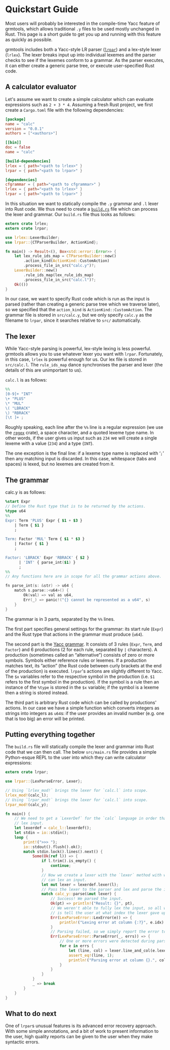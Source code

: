 # Quickstart Guide

Most users will probably be interested in the compile-time Yacc feature of
grmtools, which allows traditional `.y` files to be used mostly unchanged in
Rust. This page is a short guide to get you up and running with this feature as
quickly as possible.

grmtools includes both a Yacc-style LR parser ([`lrpar`](lrpar.html)) and a
lex-style lexer (`lrlex`). The lexer breaks input up into individual lexemes and
the parser checks to see if the lexemes conform to a grammar. As the parser
executes, it can either create a generic parse tree, or execute user-specified
Rust code.


## A calculator evaluator

Let's assume we want to create a simple calculator which can evaluate
expressions such as `2 + 3 * 4`. Assuming a fresh Rust project, we first create
a `Cargo.toml` file with the following dependencies:

```toml
[package]
name = "calc"
version = "0.0.1"
authors = ["<authors>"]

[[bin]]
doc = false
name = "calc"

[build-dependencies]
lrlex = { path="<path to lrlex>" }
lrpar = { path="<path to lrpar>" }

[dependencies]
cfgrammar = { path="<path to cfgrammar>" }
lrlex = { path="<path to lrlex>" }
lrpar = { path="<path to lrpar>" }
```

In this situation we want to statically compile the `.y` grammar and `.l` lexer
into Rust code. We thus need to create a
[`build.rs`](https://doc.rust-lang.org/cargo/reference/build-scripts.html)
file which can process the lexer and grammar.  Our `build.rs` file thus looks as follows:

```rust
extern crate lrlex;
extern crate lrpar;

use lrlex::LexerBuilder;
use lrpar::{CTParserBuilder, ActionKind};

fn main() -> Result<(), Box<std::error::Error>> {
    let lex_rule_ids_map = CTParserBuilder::new()
        .action_kind(ActionKind::CustomAction)
        .process_file_in_src("calc.y")?;
    LexerBuilder::new()
        .rule_ids_map(lex_rule_ids_map)
        .process_file_in_src("calc.l")?;
    Ok(())
}
```

In our case, we want to specify Rust code which is run as the input is parsed
(rather than creating a generic parse tree which we traverse later), so we
specified that the `action_kind` is `ActionKind::CustomAction`. The grammar file
is stored in `src/calc.y`, but we only specify `calc.y` as the filename to
`lrpar`, since it searches relative to `src/` automatically.


## The lexer

While Yacc-style parsing is powerful, lex-style lexing is less powerful.
grmtools allows you to use whatever lexer you want with `lrpar`. Fortunately, in
this case, `lrlex` is powerful enough for us. Our lex file is stored in
`src/calc.l`. The `rule_ids_map` dance synchronises the parser and lexer (the
details of this are unimportant to us).

`calc.l` is as follows:
```lex
%%
[0-9]+ "INT"
\+ "PLUS"
\* "MUL"
\( "LBRACK"
\) "RBRACK"
[\t ]+ ;
```

Roughly speaking, each line after the `%%` line is a regular expression (we use
the [`regex`](https://crates.io/crates/regex) crate), a space character, and a
quoted lexeme type name. In other words, if the user gives us input such as `234`
we will create a single lexeme with a value (`234`) and a type (`INT`).

The one exception is the final line: if a lexeme type name is replaced with ‘`;`’
then any matching input is discarded. In this case, whitespace (tabs and spaces)
is lexed, but no lexemes are created from it.


## The grammar

calc.y is as follows:
```yacc
%start Expr
// Define the Rust type that is to be returned by the actions.
%type u64
%%
Expr: Term 'PLUS' Expr { $1 + $3 }
    | Term { $1 }
    ;

Term: Factor 'MUL' Term { $1 * $3 }
    | Factor { $1 }
    ;

Factor: 'LBRACK' Expr 'RBRACK' { $2 }
      | 'INT' { parse_int($1) }
      ;
%%
// Any functions here are in scope for all the grammar actions above.

fn parse_int(s: &str) -> u64 {
    match s.parse::<u64>() {
    	Ok(val) => val as u64,
        Err(_) => panic!("{} cannot be represented as a u64", s)
    }
}
```

The grammar is in 3 parts, separated by the `%%` lines.

The first part specifies general settings for the grammar: its start rule
(`Expr`) and the Rust type that actions in the grammar must produce (`u64`).

The second part is the [Yacc
grammar](http://dinosaur.compilertools.net/yacc/index.html). It consists of 3
rules (`Expr`, `Term`, and `Factor`) and 6 productions (2 for each rule,
separated by `|` characters). A production (sometimes called an “alternative”)
consists of zero or more symbols. Symbols either reference rules or lexemes. If a
production matches text, its ”action” (the Rust code between curly brackets at
the end of the production) is executed. `lrpar`'s actions are slightly different
to Yacc. The `$x` variables refer to the respective symbol in the production
(i.e. `$1` refers to the first symbol in the production). If the symbol is a
rule then an instance of the `%type` is stored in the `$x` variable; if the
symbol is a lexeme then a string is stored instead.

The third part is arbitrary Rust code which can be called by productions'
actions. In our case we have a simple function which converts integers as
strings into integers as `u64`s: if the user provides an invalid number (e.g.
one that is too big) an error will be printed.


## Putting everything together

The `build.rs` file will statically compile the lexer and grammar into Rust code
that we can then call. The below `src/main.rs` file provides a simple
Python-esque REPL to the user into which they can write calculator expressions:

```rust
extern crate lrpar;

use lrpar::{LexParseError, Lexer};

// Using `lrlex_mod!` brings the lexer for `calc.l` into scope.
lrlex_mod!(calc_l);
// Using `lrpar_mod!` brings the lexer for `calc.l` into scope.
lrpar_mod!(calc_y);

fn main() {
    // We need to get a `LexerDef` for the `calc` language in order that we can
    // lex input.
    let lexerdef = calc_l::lexerdef();
    let stdin = io::stdin();
    loop {
        print!(">>> ");
        io::stdout().flush().ok();
        match stdin.lock().lines().next() {
            Some(Ok(ref l)) => {
                if l.trim().is_empty() {
                    continue;
                }
                // Now we create a lexer with the `lexer` method with which we
                // can lex an input.
                let mut lexer = lexerdef.lexer(l);
                // Pass the lexer to the parser and lex and parse the input.
                match calc_y::parse(&mut lexer) {
                    // Success! We parsed the input.
                    Ok(pt) => println!("Result: {}", pt),
                    // We weren't able to fully lex the input, so all we can do
                    // is tell the user at what index the lexer gave up at.
                    Err(LexParseError::LexError(e)) => {
                        println!("Lexing error at column {:?}", e.idx)
                    }
                    // Parsing failed, so we simply report the error to the user.
                    Err(LexParseError::ParseError(_, errs)) => {
                        // One or more errors were detected during parsing.
                        for e in errs {
                            let (line, col) = lexer.line_and_col(e.lexeme()).unwrap();
                            assert_eq!(line, 1);
                            println!("Parsing error at column {}.", col);
                        }
                    }
                }
            }
            _ => break
        }
    }
}
```


## What to do next

One of `lrpar`s unusual features is its advanced error recovery approach. With
some simple annotations, and a bit of work to present information to the user,
high quality reports can be given to the user when they make syntactic errors.
